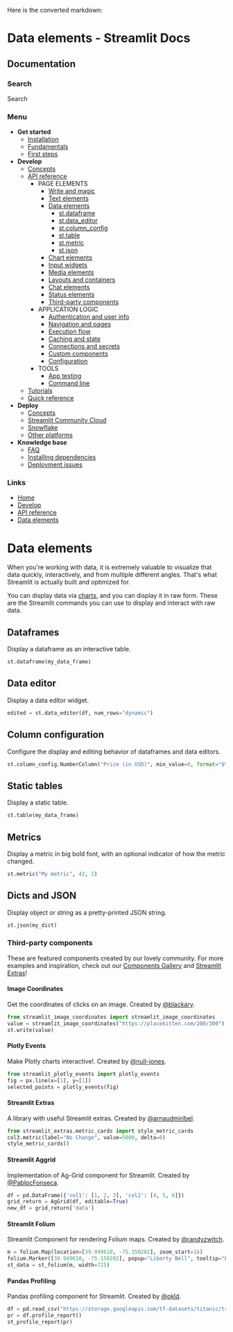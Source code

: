 Here is the converted markdown:

# Data elements - Streamlit Docs

## Documentation

### Search
Search

### Menu
* **Get started**
	+ [Installation](/get-started/installation)
	+ [Fundamentals](/get-started/fundamentals)
	+ [First steps](/get-started/tutorials)
* **Develop**
	+ [Concepts](/develop/concepts)
	+ [API reference](/develop/api-reference)
		- PAGE ELEMENTS
			- [Write and magic](/develop/api-reference/write-magic)
			- [Text elements](/develop/api-reference/text)
			- [Data elements](/develop/api-reference/data)
				- [st.dataframe](/develop/api-reference/data/st.dataframe)
				- [st.data_editor](/develop/api-reference/data/st.data_editor)
				- [st.column_config](/develop/api-reference/data/st.column_config)
				- [st.table](/develop/api-reference/data/st.table)
				- [st.metric](/develop/api-reference/data/st.metric)
				- [st.json](/develop/api-reference/data/st.json)
			- [Chart elements](/develop/api-reference/charts)
			- [Input widgets](/develop/api-reference/widgets)
			- [Media elements](/develop/api-reference/media)
			- [Layouts and containers](/develop/api-reference/layout)
			- [Chat elements](/develop/api-reference/chat)
			- [Status elements](/develop/api-reference/status)
			- [Third-party components](https://streamlit.io/components)
		- APPLICATION LOGIC
			- [Authentication and user info](/develop/api-reference/user)
			- [Navigation and pages](/develop/api-reference/navigation)
			- [Execution flow](/develop/api-reference/execution-flow)
			- [Caching and state](/develop/api-reference/caching-and-state)
			- [Connections and secrets](/develop/api-reference/connections)
			- [Custom components](/develop/api-reference/custom-components)
			- [Configuration](/develop/api-reference/configuration)
		- TOOLS
			- [App testing](/develop/api-reference/app-testing)
			- [Command line](/develop/api-reference/cli)
	+ [Tutorials](/develop/tutorials)
	+ [Quick reference](/develop/quick-reference)
* **Deploy**
	+ [Concepts](/deploy/concepts)
	+ [Streamlit Community Cloud](/deploy/streamlit-community-cloud)
	+ [Snowflake](/deploy/snowflake)
	+ [Other platforms](/deploy/tutorials)
* **Knowledge base**
	+ [FAQ](/knowledge-base/using-streamlit)
	+ [Installing dependencies](/knowledge-base/dependencies)
	+ [Deployment issues](/knowledge-base/deploy)

### Links
* [Home](/)
* [Develop](/develop)
* [API reference](/develop/api-reference)
* [Data elements](/develop/api-reference/data)

# Data elements
When you're working with data, it is extremely valuable to visualize that data quickly, interactively, and from multiple different angles. That's what Streamlit is actually built and optimized for.

You can display data via [charts](/develop/api-reference/data#display-charts), and you can display it in raw form. These are the Streamlit commands you can use to display and interact with raw data.

## Dataframes
Display a dataframe as an interactive table.
```python
st.dataframe(my_data_frame)
```

## Data editor
Display a data editor widget.
```python
edited = st.data_editor(df, num_rows="dynamic")
```

## Column configuration
Configure the display and editing behavior of dataframes and data editors.
```python
st.column_config.NumberColumn("Price (in USD)", min_value=0, format="$%d")
```

## Static tables
Display a static table.
```python
st.table(my_data_frame)
```

## Metrics
Display a metric in big bold font, with an optional indicator of how the metric changed.
```python
st.metric("My metric", 42, 2)
```

## Dicts and JSON
Display object or string as a pretty-printed JSON string.
```python
st.json(my_dict)
```

### Third-party components
These are featured components created by our lovely community. For more examples and inspiration, check out our [Components Gallery](https://streamlit.io/components) and [Streamlit Extras](https://extras.streamlit.app)!

#### Image Coordinates
Get the coordinates of clicks on an image. Created by [@blackary](https://github.com/blackary/).
```python
from streamlit_image_coordinates import streamlit_image_coordinates
value = streamlit_image_coordinates("https://placekitten.com/200/300")
st.write(value)
```

#### Plotly Events
Make Plotly charts interactive!. Created by [@null-jones](https://github.com/null-jones/).
```python
from streamlit_plotly_events import plotly_events
fig = px.line(x=[1], y=[1])
selected_points = plotly_events(fig)
```

#### Streamlit Extras
A library with useful Streamlit extras. Created by [@arnaudmiribel](https://github.com/arnaudmiribel/).
```python
from streamlit_extras.metric_cards import style_metric_cards
col3.metric(label="No Change", value=5000, delta=0)
style_metric_cards()
```

#### Streamlit Aggrid
Implementation of Ag-Grid component for Streamlit. Created by [@PablocFonseca](https://github.com/PablocFonseca).
```python
df = pd.DataFrame({'col1': [1, 2, 3], 'col2': [4, 5, 6]})
grid_return = AgGrid(df, editable=True)
new_df = grid_return['data']
```

#### Streamlit Folium
Streamlit Component for rendering Folium maps. Created by [@randyzwitch](https://github.com/randyzwitch).
```python
m = folium.Map(location=[39.949610, -75.150282], zoom_start=16)
folium.Marker([39.949610, -75.150282], popup="Liberty Bell", tooltip="Liberty Bell").add_to(m)
st_data = st_folium(m, width=725)
```

#### Pandas Profiling
Pandas profiling component for Streamlit. Created by [@okld](https://github.com/okld/).
```python
df = pd.read_csv("https://storage.googleapis.com/tf-datasets/titanic/train.csv")
pr = df.profile_report()
st_profile_report(pr)
```